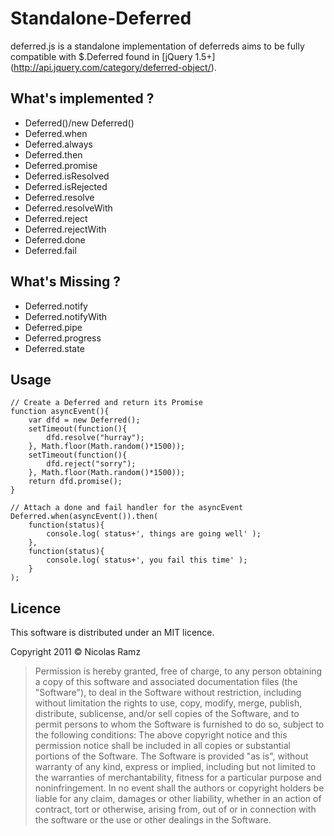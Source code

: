 Standalone-Deferred
===================

deferred.js is a standalone implementation of deferreds aims to be fully compatible with $.Deferred found in [jQuery 1.5+] (http://api.jquery.com/category/deferred-object/).


What's implemented ?
--------------------

* Deferred()/new Deferred()
* Deferred.when
* Deferred.always
* Deferred.then
* Deferred.promise
* Deferred.isResolved
* Deferred.isRejected
* Deferred.resolve
* Deferred.resolveWith
* Deferred.reject
* Deferred.rejectWith
* Deferred.done
* Deferred.fail


What's Missing ?
----------------

* Deferred.notify
* Deferred.notifyWith
* Deferred.pipe
* Deferred.progress
* Deferred.state


Usage
-----

	// Create a Deferred and return its Promise
	function asyncEvent(){
		var dfd = new Deferred();
		setTimeout(function(){
			dfd.resolve("hurray");
		}, Math.floor(Math.random()*1500));
		setTimeout(function(){
			dfd.reject("sorry");
		}, Math.floor(Math.random()*1500));
		return dfd.promise();
	}

	// Attach a done and fail handler for the asyncEvent
	Deferred.when(asyncEvent()).then(
		function(status){
			console.log( status+', things are going well' );
		},
		function(status){
			console.log( status+', you fail this time' );
		}
	);

Licence
-------

This software is distributed under an MIT licence.

Copyright 2011 © Nicolas Ramz

> Permission is hereby granted, free of charge, to any person obtaining a copy of this software
> and associated documentation files (the "Software"), to deal in the Software without
> restriction, including without limitation the rights to use, copy, modify, merge, publish,
> distribute, sublicense, and/or sell copies of the Software, and to permit persons to whom the
> Software is furnished to do so, subject to the following conditions:
> The above copyright notice and this permission notice shall be included in all copies or
> substantial portions of the Software.
> The Software is provided "as is", without warranty of any kind, express or implied, including
> but not limited to the warranties of merchantability, fitness for a particular purpose and
> noninfringement. In no event shall the authors or copyright holders be liable for any claim,
> damages or other liability, whether in an action of contract, tort or otherwise, arising from,
> out of or in connection with the software or the use or other dealings in the Software.